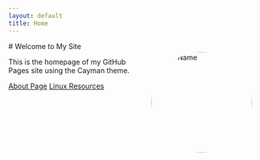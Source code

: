 ```yaml
---
layout: default
title: Home
---
```

<img src="/assets/images/GitHub cover.jpg" alt="Your Name" style="width:200px; border-radius:50%; margin:20px; float:right;">
# Welcome to My Site

This is the homepage of my GitHub Pages site using the Cayman theme.

[About Page](/about)
[Linux Resources](/linux)
